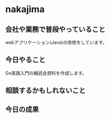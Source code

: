 # nakajima

## 会社や業務で普段やっていること

webアプリケーション(Java)の改修をしています。

## 今日やること

Go実践入門の輪読会資料を作成します。

## 相談するかもしれないこと

## 今日の成果

